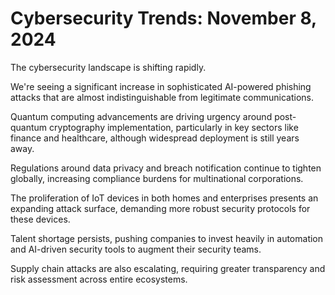 # Cybersecurity Trends: November 8, 2024

The cybersecurity landscape is shifting rapidly.

We're seeing a significant increase in sophisticated AI-powered phishing attacks that are almost indistinguishable from legitimate communications.

Quantum computing advancements are driving urgency around post-quantum cryptography implementation, particularly in key sectors like finance and healthcare, although widespread deployment is still years away.

Regulations around data privacy and breach notification continue to tighten globally, increasing compliance burdens for multinational corporations.

The proliferation of IoT devices in both homes and enterprises presents an expanding attack surface, demanding more robust security protocols for these devices.

Talent shortage persists, pushing companies to invest heavily in automation and AI-driven security tools to augment their security teams.

Supply chain attacks are also escalating, requiring greater transparency and risk assessment across entire ecosystems.
